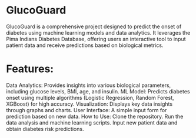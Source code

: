 # GlucoGuard
GlucoGuard is a comprehensive project designed to predict the onset of diabetes using machine learning models and data analytics. It leverages the Pima Indians Diabetes Database, offering users an interactive tool to input patient data and receive predictions based on biological metrics.

# Features:
Data Analytics: Provides insights into various biological parameters, including glucose levels, BMI, age, and insulin.
ML Model: Predicts diabetes onset using multiple algorithms (Logistic Regression, Random Forest, XGBoost) for high accuracy.
Visualization: Displays key data insights through graphs and charts.
User Interface: A simple input form for prediction based on new data.
How to Use:
Clone the repository.
Run the data analysis and machine learning scripts.
Input new patient data and obtain diabetes risk predictions.





